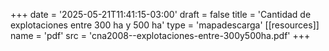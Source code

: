 +++
date = '2025-05-21T11:41:15-03:00'
draft = false
title = 'Cantidad de explotaciones entre 300 ha y 500 ha'
type = 'mapadescarga'
[[resources]]
    name = 'pdf'
    src = 'cna2008--explotaciones-entre-300y500ha.pdf'
+++

